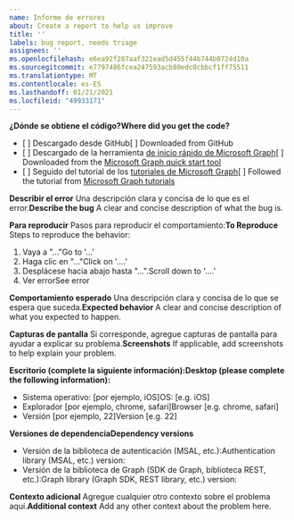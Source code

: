 ```yaml
---
name: Informe de errores
about: Create a report to help us improve
title: ''
labels: bug report, needs triage
assignees: ''
ms.openlocfilehash: e6ea92f287aaf321ead5d455f44b744b0724d10a
ms.sourcegitcommit: e7797486fcea247593acb80edc0cbbcf1ff75511
ms.translationtype: MT
ms.contentlocale: es-ES
ms.lasthandoff: 01/21/2021
ms.locfileid: "49933171"
---
```

<span data-ttu-id="fbc43-102">**¿Dónde se obtiene el código?**</span><span class="sxs-lookup"><span data-stu-id="fbc43-102">**Where did you get the code?**</span></span>
- <span data-ttu-id="fbc43-103">[ ] Descargado desde GitHub</span><span class="sxs-lookup"><span data-stu-id="fbc43-103">[ ] Downloaded from GitHub</span></span>
- <span data-ttu-id="fbc43-104">[ ] Descargado de la herramienta [de inicio rápido de Microsoft Graph](https://developer.microsoft.com/graph/quick-start)</span><span class="sxs-lookup"><span data-stu-id="fbc43-104">[ ] Downloaded from the [Microsoft Graph quick start tool](https://developer.microsoft.com/graph/quick-start)</span></span>
- <span data-ttu-id="fbc43-105">[ ] Seguido del tutorial de los [tutoriales de Microsoft Graph](https://docs.microsoft.com/graph/tutorials)</span><span class="sxs-lookup"><span data-stu-id="fbc43-105">[ ] Followed the tutorial from [Microsoft Graph tutorials](https://docs.microsoft.com/graph/tutorials)</span></span>

<span data-ttu-id="fbc43-106">**Describir el error** Una descripción clara y concisa de lo que es el error.</span><span class="sxs-lookup"><span data-stu-id="fbc43-106">**Describe the bug** A clear and concise description of what the bug is.</span></span>

<span data-ttu-id="fbc43-107">**Para reproducir** Pasos para reproducir el comportamiento:</span><span class="sxs-lookup"><span data-stu-id="fbc43-107">**To Reproduce** Steps to reproduce the behavior:</span></span>
1. <span data-ttu-id="fbc43-108">Vaya a "..."</span><span class="sxs-lookup"><span data-stu-id="fbc43-108">Go to '...'</span></span>
2. <span data-ttu-id="fbc43-109">Haga clic en "..."</span><span class="sxs-lookup"><span data-stu-id="fbc43-109">Click on '....'</span></span>
3. <span data-ttu-id="fbc43-110">Desplácese hacia abajo hasta "...".</span><span class="sxs-lookup"><span data-stu-id="fbc43-110">Scroll down to '....'</span></span>
4. <span data-ttu-id="fbc43-111">Ver error</span><span class="sxs-lookup"><span data-stu-id="fbc43-111">See error</span></span>

<span data-ttu-id="fbc43-112">**Comportamiento esperado** Una descripción clara y concisa de lo que se espera que suceda.</span><span class="sxs-lookup"><span data-stu-id="fbc43-112">**Expected behavior** A clear and concise description of what you expected to happen.</span></span>

<span data-ttu-id="fbc43-113">**Capturas de pantalla** Si corresponde, agregue capturas de pantalla para ayudar a explicar su problema.</span><span class="sxs-lookup"><span data-stu-id="fbc43-113">**Screenshots** If applicable, add screenshots to help explain your problem.</span></span>

<span data-ttu-id="fbc43-114">**Escritorio (complete la siguiente información):**</span><span class="sxs-lookup"><span data-stu-id="fbc43-114">**Desktop (please complete the following information):**</span></span>
 - <span data-ttu-id="fbc43-115">Sistema operativo: [por ejemplo, iOS]</span><span class="sxs-lookup"><span data-stu-id="fbc43-115">OS: [e.g. iOS]</span></span>
 - <span data-ttu-id="fbc43-116">Explorador [por ejemplo, chrome, safari]</span><span class="sxs-lookup"><span data-stu-id="fbc43-116">Browser [e.g. chrome, safari]</span></span>
 - <span data-ttu-id="fbc43-117">Versión [por ejemplo, 22]</span><span class="sxs-lookup"><span data-stu-id="fbc43-117">Version [e.g. 22]</span></span>

<span data-ttu-id="fbc43-118">**Versiones de dependencia**</span><span class="sxs-lookup"><span data-stu-id="fbc43-118">**Dependency versions**</span></span>
 - <span data-ttu-id="fbc43-119">Versión de la biblioteca de autenticación (MSAL, etc.):</span><span class="sxs-lookup"><span data-stu-id="fbc43-119">Authentication library (MSAL, etc.) version:</span></span>
 - <span data-ttu-id="fbc43-120">Versión de la biblioteca de Graph (SDK de Graph, biblioteca REST, etc.):</span><span class="sxs-lookup"><span data-stu-id="fbc43-120">Graph library (Graph SDK, REST library, etc.) version:</span></span>  

<span data-ttu-id="fbc43-121">**Contexto adicional** Agregue cualquier otro contexto sobre el problema aquí.</span><span class="sxs-lookup"><span data-stu-id="fbc43-121">**Additional context** Add any other context about the problem here.</span></span>
